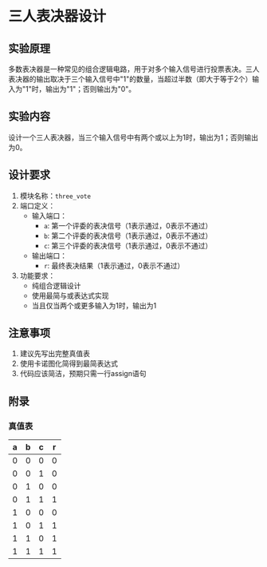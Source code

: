 # 三人表决器设计

## 实验原理
多数表决器是一种常见的组合逻辑电路，用于对多个输入信号进行投票表决。三人表决器的输出取决于三个输入信号中"1"的数量，当超过半数（即大于等于2个）输入为"1"时，输出为"1"；否则输出为"0"。

## 实验内容
设计一个三人表决器，当三个输入信号中有两个或以上为1时，输出为1；否则输出为0。

## 设计要求
1. 模块名称：`three_vote`
2. 端口定义：
   - 输入端口：
     - `a`: 第一个评委的表决信号（1表示通过，0表示不通过）
     - `b`: 第二个评委的表决信号（1表示通过，0表示不通过）
     - `c`: 第三个评委的表决信号（1表示通过，0表示不通过）
   - 输出端口：
     - `r`: 最终表决结果（1表示通过，0表示不通过）
3. 功能要求：
   - 纯组合逻辑设计
   - 使用最简与或表达式实现
   - 当且仅当两个或更多输入为1时，输出为1

## 注意事项
1. 建议先写出完整真值表
2. 使用卡诺图化简得到最简表达式
3. 代码应该简洁，预期只需一行assign语句

## 附录
### 真值表
| a | b | c | r |
|---|---|---|---|
| 0 | 0 | 0 | 0 |
| 0 | 0 | 1 | 0 |
| 0 | 1 | 0 | 0 |
| 0 | 1 | 1 | 1 |
| 1 | 0 | 0 | 0 |
| 1 | 0 | 1 | 1 |
| 1 | 1 | 0 | 1 |
| 1 | 1 | 1 | 1 |